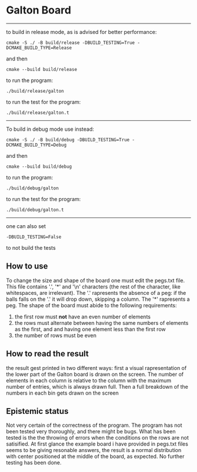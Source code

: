 # Galton Board


-----
to build in release mode, as is advised for better performance:

```
cmake -S ./ -B build/release -DBUILD_TESTING=True -DCMAKE_BUILD_TYPE=Release
```
and then 

```
cmake --build build/release
```
to run the program:
```
./build/release/galton
```
to run the test for the program:
```
./build/release/galton.t
```
-----
To build in debug mode use instead:
```
cmake -S ./ -B build/debug -DBUILD_TESTING=True -DCMAKE_BUILD_TYPE=Debug
```

and then 

```
cmake --build build/debug
```
to run the program:
```
./build/debug/galton
```
to run the test for the program:
```
./build/debug/galton.t
```
-----
one can also set 
```
-DBUILD_TESTING=False
```
to not build the tests
## How to use
To change the size and shape of the board one must edit the pegs.txt file. This file contains '.', '\*' and '\n' characters (the rest of the character, like whitespaces, are irrelevant).
The '.' rapresents the absence of a peg: if the balls falls on the '.' it will drop down, skipping a column. The '\*' rapresents a peg. The shape of the board must abide to the following requirements:
1. the first row must **not** have an even number of elements
2. the rows must alternate between having the same numbers of elements as the first, and and having one element less than the first row
3. the number of rows must be even

## How to read the result
the result gest printed in two different ways: first a visual rapresentation of the lower part of the Galton board is drawn on the screen. The number of elements in each column is
relative to the column with the maximum number of entries, which is always drawn full. Then a full breakdown of the numbers in each bin gets drawn on the screen

## Epistemic status
Not very certain of the correctness of the program. The program has not been tested very thoroughly, and there might be bugs. What has been tested is the the throwing of errors when the
conditions on the rows are not satisified. At first glance the example board i have provided in pegs.txt files seems to be giving resonable answers, the result is a normal distribution with center positioned at the middle of the board, as expected. No further testing has been done.
